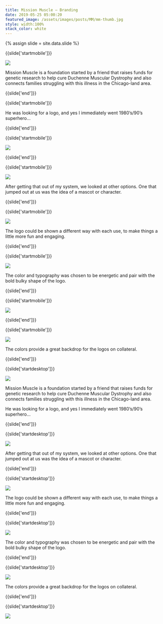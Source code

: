 ```yaml
---
title: Mission Muscle — Branding
date: 2019-05-25 05:00:20
featured_image: /assets/images/posts/MM/mm-thumb.jpg
style: width:100%
stack_color: white
---
```

{% assign slide = site.data.slide %}


{{slide['startmobile']}}

<div><img class='full-height' src='{{ site.url }}/assets/images/posts/MM/mm-1-mobile.png' srcset='{{ site.url }}/assets/images/posts/MM/mm-1-mobile.png 375w, {{ site.url }}/assets/images/posts/MM/mm-1-mobile@2x.png 750w, {{ site.url }}/assets/images/posts/MM/mm-1-mobile@3x.png 1125w'></div>

<p class='bg'>Mission Muscle is a foundation started by a friend that raises funds for genetic research to help cure Duchenne Muscular Dystrophy and also connects families struggling with this illness in the Chicago-land area.</p>


{{slide['end']}}


{{slide['startmobile']}}

He was looking for a logo, and yes I immediately went 1980’s/90’s superhero…

{{slide['end']}}



{{slide['startmobile']}}

<div><img class='full-height' src='{{ site.url }}/assets/images/posts/MM/mm-2-mobile.png' srcset='{{ site.url }}/assets/images/posts/MM/mm-2-mobile.png 375w, {{ site.url }}/assets/images/posts/MM/mm-2-mobile@2x.png 750w, {{ site.url }}/assets/images/posts/MM/mm-2-mobile@3x.png 1125w'></div>

{{slide['end']}}



{{slide['startmobile']}}

<div><img class='full-height' src='{{ site.url }}/assets/images/posts/MM/mm-3-mobile.png' srcset='{{ site.url }}/assets/images/posts/MM/mm-3-mobile.png 375w, {{ site.url }}/assets/images/posts/MM/mm-3-mobile@2x.png 750w, {{ site.url }}/assets/images/posts/MM/mm-3-mobile@3x.png 1125w'></div>

<p class='bg-dark'>After getting that out of my system,  we looked at other options. One that jumped out at us was the idea of a mascot or character.</p>
{{slide['end']}}


{{slide['startmobile']}}

<div><img class='full-height' src='{{ site.url }}/assets/images/posts/MM/mm-4-mobile.png' srcset='{{ site.url }}/assets/images/posts/MM/mm-4-mobile.png 375w, {{ site.url }}/assets/images/posts/MM/mm-4-mobile@2x.png 750w, {{ site.url }}/assets/images/posts/MM/mm-4-mobile@3x.png 1125w'></div>

<p class='bg-dark'>The logo could be shown a different way with each use, to make things a little more fun and engaging.</p>

{{slide['end']}}


{{slide['startmobile']}}

<div><img class='full-height' src='{{ site.url }}/assets/images/posts/MM/mm-5-mobile.png' srcset='{{ site.url }}/assets/images/posts/MM/mm-5-mobile.png 375w, {{ site.url }}/assets/images/posts/MM/mm-5-mobile@2x.png 750w, {{ site.url }}/assets/images/posts/MM/mm-5-mobile@3x.png 1125w'></div>

<p class='bg-dark'>The color and typography was chosen to be energetic and pair with the bold bulky shape of the logo.</p>

{{slide['end']}}



{{slide['startmobile']}}

<div><img class='full-height' src='{{ site.url }}/assets/images/posts/MM/mm-6-mobile.png' srcset='{{ site.url }}/assets/images/posts/MM/mm-6-mobile.png 375w, {{ site.url }}/assets/images/posts/MM/mm-6-mobile@2x.png 750w, {{ site.url }}/assets/images/posts/MM/mm-6-mobile@3x.png 1125w'></div>

{{slide['end']}}



{{slide['startmobile']}}

<div><img class='full-height' src='{{ site.url }}/assets/images/posts/MM/mm-7-mobile.png' srcset='{{ site.url }}/assets/images/posts/MM/mm-7-mobile.png 375w, {{ site.url }}/assets/images/posts/MM/mm-7-mobile@2x.png 750w, {{ site.url }}/assets/images/posts/MM/mm-7-mobile@3x.png 1125w'></div>

<p class='bg-dark'>The colors provide a great backdrop for the logos on collateral.</p>

{{slide['end']}}





{{slide['startdesktop']}}

<div><img class='full-width' src='{{ site.url }}/assets/images/posts/MM/mm-1@2x.png' srcset='{{ site.url }}/assets/images/posts/MM/mm-1.png 1024w, {{ site.url }}/assets/images/posts/MM/mm-1@2x.png 2048w, {{ site.url }}/assets/images/posts/MM/mm-1@3x.png 3072w'></div>

Mission Muscle is a foundation started by a friend that raises funds for genetic research to help cure Duchenne Muscular Dystrophy and also connects families struggling with this illness in the Chicago-land area.

He was looking for a logo, and yes I immediately went 1980’s/90’s superhero...

{{slide['end']}}



{{slide['startdesktop']}}

<div><img src='{{ site.url }}/assets/images/posts/MM/mm-2@2x.png' srcset='{{ site.url }}/assets/images/posts/MM/mm-2.png 794w, {{ site.url }}/assets/images/posts/MM/mm-2@2x.png 1588w, {{ site.url }}/assets/images/posts/MM/mm-2@3x.png 2382w'></div>

After getting that out of my system,  we looked at other options. One that jumped out at us was the idea of a mascot or character.

{{slide['end']}}



{{slide['startdesktop']}}

<div><img src='{{ site.url }}/assets/images/posts/MM/mm-3@2x.png' srcset='{{ site.url }}/assets/images/posts/MM/mm-3.png 794w, {{ site.url }}/assets/images/posts/MM/mm-3@2x.png 1588w, {{ site.url }}/assets/images/posts/MM/mm-3@3x.png 2382w'></div>

The logo could be shown a different way with each use, to make things a little more fun and engaging.

{{slide['end']}}



{{slide['startdesktop']}}

<div><img src='{{ site.url }}/assets/images/posts/MM/mm-4@2x.png' srcset='{{ site.url }}/assets/images/posts/MM/mm-4.png 794w, {{ site.url }}/assets/images/posts/MM/mm-4@2x.png 1588w, {{ site.url }}/assets/images/posts/MM/mm-4@3x.png 2382w'></div>

The color and typography was chosen to be energetic and pair with the bold bulky shape of the logo.

{{slide['end']}}




{{slide['startdesktop']}}

<div><img src='{{ site.url }}/assets/images/posts/MM/mm-5@2x.png' srcset='{{ site.url }}/assets/images/posts/MM/mm-5.png 794w, {{ site.url }}/assets/images/posts/MM/mm-5@2x.png 1588w, {{ site.url }}/assets/images/posts/MM/mm-5@3x.png 2382w'></div>

The colors provide a great backdrop for the logos on collateral.

{{slide['end']}}



{{slide['startdesktop']}}

<div class='row'>

<div><img src='{{ site.url }}/assets/images/posts/MM/mm-6@2x.png' srcset='{{ site.url }}/assets/images/posts/MM/mm-6.png 314w, {{ site.url }}/assets/images/posts/MM/mm-6@2x.png 628w, {{ site.url }}/assets/images/posts/MM/mm-6@3x.png 942w'></div><!--

--><div><img src='{{ site.url }}/assets/images/posts/MM/mm-7@2x.png' srcset='{{ site.url }}/assets/images/posts/MM/mm-7.png 474w, {{ site.url }}/assets/images/posts/MM/mm-7@2x.png 948w, {{ site.url }}/assets/images/posts/MM/mm-7@3x.png 1422w'></div>

</div>


{{slide['end']}}
